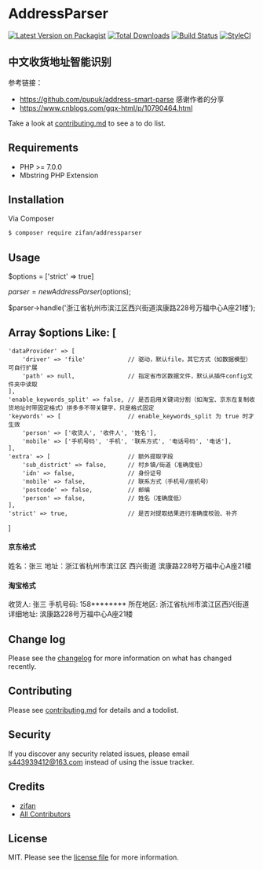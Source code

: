 # AddressParser

[![Latest Version on Packagist][ico-version]][link-packagist]
[![Total Downloads][ico-downloads]][link-downloads]
[![Build Status][ico-travis]][link-travis]
[![StyleCI][ico-styleci]][link-styleci]

## 中文收货地址智能识别
参考链接：
* https://github.com/pupuk/address-smart-parse 感谢作者的分享
* https://www.cnblogs.com/gqx-html/p/10790464.html

Take a look at [contributing.md](contributing.md) to see a to do list.

Requirements
------------
 - PHP >= 7.0.0
 - Mbstring PHP Extension

## Installation

Via Composer

``` bash
$ composer require zifan/addressparser
```

## Usage

$options = ['strict' => true]

$parser = new AddressParser($options);

$parser->handle('浙江省杭州市滨江区西兴街道滨康路228号万福中心A座21楼');

## Array $options Like: [
    'dataProvider' => [
        'driver' => 'file'            // 驱动，默认file，其它方式（如数据模型）可自行扩展
        'path' => null,               // 指定省市区数据文件，默认从插件config文件夹中读取
    ],
    'enable_keywords_split' => false, // 是否启用关键词分割（如淘宝、京东在复制收货地址时带固定格式）拼多多不带关键字，只是格式固定
    'keywords' => [                   // enable_keywords_split 为 true 时才生效
        'person' => ['收货人', '收件人', '姓名'],
        'mobile' => ['手机号码', '手机', '联系方式', '电话号码', '电话'],
    ],
    'extra' => [                      // 额外提取字段
        'sub_district' => false,      // 村乡镇/街道（准确度低）
        'idn' => false,               // 身份证号
        'mobile' => false,            // 联系方式（手机号/座机号）
        'postcode' => false,          // 邮编
        'person' => false,            // 姓名（准确度低）
    ],
    'strict' => true,                 // 是否对提取结果进行准确度校验、补齐
]

#### 京东格式
姓名：张三
地址：浙江省杭州市滨江区 西兴街道 滨康路228号万福中心A座21楼

#### 淘宝格式
收货人: 张三
手机号码: 158********
所在地区: 浙江省杭州市滨江区西兴街道
详细地址: 滨康路228号万福中心A座21楼

## Change log

Please see the [changelog](changelog.md) for more information on what has changed recently.

## Contributing

Please see [contributing.md](contributing.md) for details and a todolist.

## Security

If you discover any security related issues, please email s443939412@163.com instead of using the issue tracker.

## Credits

- [zifan][link-author]
- [All Contributors][link-contributors]

## License

MIT. Please see the [license file](license.md) for more information.

[ico-version]: https://img.shields.io/packagist/v/zifan/addressparser.svg?style=flat-square
[ico-downloads]: https://img.shields.io/packagist/dt/zifan/addressparser.svg?style=flat-square
[ico-travis]: https://img.shields.io/travis/zifan/addressparser/master.svg?style=flat-square
[ico-styleci]: https://styleci.io/repos/12345678/shield

[link-packagist]: https://packagist.org/packages/zifan/addressparser
[link-downloads]: https://packagist.org/packages/zifan/addressparser
[link-travis]: https://travis-ci.org/zifan/addressparser
[link-styleci]: https://styleci.io/repos/12345678
[link-author]: https://github.com/a443939412
[link-contributors]: ../../contributors
